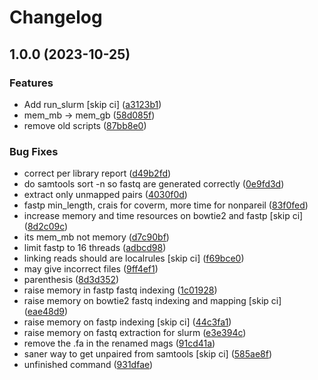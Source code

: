 # Changelog

## 1.0.0 (2023-10-25)


### Features

* Add run_slurm [skip ci] ([a3123b1](https://github.com/3d-omics/bioinfo_detection_limit_test/commit/a3123b1293315a9cc27f6f77da9e55929101ca07))
* mem_mb -&gt; mem_gb ([58d085f](https://github.com/3d-omics/bioinfo_detection_limit_test/commit/58d085f8aabc001ff3f43a8f163aead64eb19e51))
* remove old scripts ([87bb8e0](https://github.com/3d-omics/bioinfo_detection_limit_test/commit/87bb8e01a75638dc751daa15d37b33b51170f932))


### Bug Fixes

* correct per library report ([d49b2fd](https://github.com/3d-omics/bioinfo_detection_limit_test/commit/d49b2fdf516d686526d9dce09cd01b295555f0de))
* do samtools sort -n so fastq are generated correctly ([0e9fd3d](https://github.com/3d-omics/bioinfo_detection_limit_test/commit/0e9fd3dea4a192b3624bac9a05c27ab885d7da69))
* extract only unmapped pairs ([4030f0d](https://github.com/3d-omics/bioinfo_detection_limit_test/commit/4030f0dc6e5c90cbcec261cbd17d2ddb700fd905))
* fastp min_length, crais for coverm, more time for nonpareil ([83f0fed](https://github.com/3d-omics/bioinfo_detection_limit_test/commit/83f0fed071ba2011f0456598130344c1388dd838))
* increase memory and time resources on bowtie2 and fastp [skip ci] ([8d2c09c](https://github.com/3d-omics/bioinfo_detection_limit_test/commit/8d2c09c4671a9aa8e432a87e777ba26cedd9f777))
* its mem_mb not memory ([d7c90bf](https://github.com/3d-omics/bioinfo_detection_limit_test/commit/d7c90bf2f0eba5111f1866f13051af81081f7cc5))
* limit fastp to 16 threads ([adbcd98](https://github.com/3d-omics/bioinfo_detection_limit_test/commit/adbcd98d003302f43596673846c5b3e03f83b713))
* linking reads should are localrules [skip ci] ([f69bce0](https://github.com/3d-omics/bioinfo_detection_limit_test/commit/f69bce03e94857131f81c2cadba34296ec16c20a))
* may give incorrect files ([9ff4ef1](https://github.com/3d-omics/bioinfo_detection_limit_test/commit/9ff4ef1c4233f1c7a1453adafa3713bf2d6ae1cc))
* parenthesis ([8d3d352](https://github.com/3d-omics/bioinfo_detection_limit_test/commit/8d3d352c31efa104da3d2a106b6224fe53258153))
* raise memory in fastp fastq indexing ([1c01928](https://github.com/3d-omics/bioinfo_detection_limit_test/commit/1c019288823df19e4cf1e9864eaca4e4576d31c0))
* raise memory on bowtie2 fastq indexing and mapping [skip ci] ([eae48d9](https://github.com/3d-omics/bioinfo_detection_limit_test/commit/eae48d998fad2c61e95b988fa5d94a52c8e99fb9))
* raise memory on fastp indexing [skip ci] ([44c3fa1](https://github.com/3d-omics/bioinfo_detection_limit_test/commit/44c3fa1c302bafeaa9731687c22d1f917e490571))
* raise memory on fastq extraction for slurm ([e3e394c](https://github.com/3d-omics/bioinfo_detection_limit_test/commit/e3e394c6acbfdf49931d726912f5947e2e5c3468))
* remove the .fa in the renamed mags ([91cd41a](https://github.com/3d-omics/bioinfo_detection_limit_test/commit/91cd41ac98ee63c4a85d83fa2d3a368d0b9c7607))
* saner way to get unpaired from samtools [skip ci] ([585ae8f](https://github.com/3d-omics/bioinfo_detection_limit_test/commit/585ae8fff46a47316993ded617882e53ca3834ca))
* unfinished command ([931dfae](https://github.com/3d-omics/bioinfo_detection_limit_test/commit/931dfae112a60fea8ab8ec12e06e53bfabcbe343))
